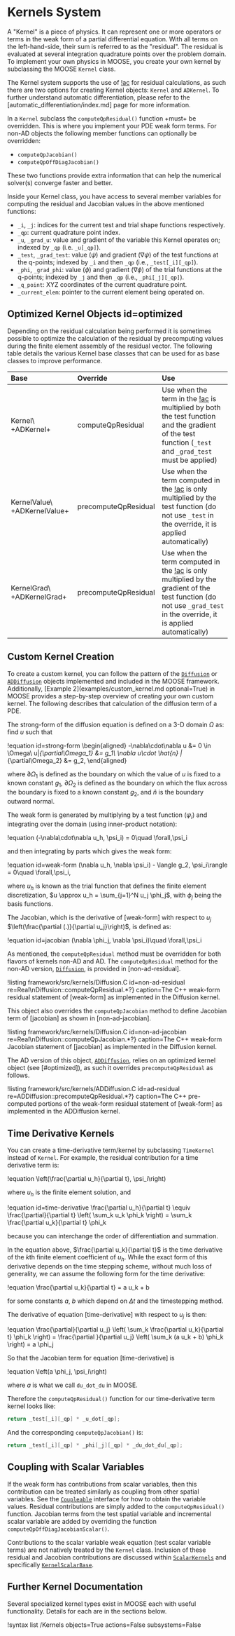 # Kernels System

A "Kernel" is a piece of physics. It can represent one or more operators or terms in the weak form of
a partial differential equation.  With all terms on the left-hand-side, their sum is referred to as
the "residual". The residual is evaluated at several integration quadrature points over the problem
domain. To implement your own physics in MOOSE, you create your own kernel by subclassing the MOOSE
`Kernel` class.

The Kernel system supports the use of [!ac](AD) for residual calculations, as such
there are two options for creating Kernel objects: `Kernel` and `ADKernel`. To further understand
automatic differentiation, please refer to the [automatic_differentiation/index.md] page for more
information.

In a `Kernel` subclass the `computeQpResidual()` function +must+ be overridden.  This is where you
implement your PDE weak form terms.  For non-AD objects the following member functions can
optionally be overridden:

- `computeQpJacobian()`
- `computeQpOffDiagJacobian()`

These two functions provide extra information that can help the numerical solver(s) converge faster
and better.

Inside your Kernel class, you have access to several member variables for computing the
residual and Jacobian values in the above mentioned functions:

- `_i`, `_j`: indices for the current test and trial shape functions respectively.
- `_qp`: current quadrature point index.
- `_u`, `_grad_u`: value and gradient of the variable this Kernel operates on;
  indexed by `_qp` (i.e. `_u[_qp]`).
- `_test`, `_grad_test`: value ($\psi$) and gradient ($\nabla \psi$) of the
  test functions at the q-points; indexed by `_i` and then `_qp` (i.e., `_test[_i][_qp]`).
- `_phi`, `_grad_phi`: value ($\phi$) and gradient ($\nabla \phi$) of the
    trial functions at the q-points; indexed by `_j` and then `_qp` (i.e., `_phi[_j][_qp]`).
- `_q_point`: XYZ coordinates of the current quadrature point.
- `_current_elem`: pointer to the current element being operated on.

## Optimized Kernel Objects id=optimized

Depending on the residual calculation being performed it is sometimes possible to optimize the
calculation of the residual by precomputing values during the finite element assembly of
the residual vector. The following table details the various Kernel base classes that can be used
for as base classes to improve performance.

| Base | Override | Use |
| :- | :- | :- |
| Kernel\\ +ADKernel+ | computeQpResidual | Use when the term in the [!ac](PDE) is multiplied by both the test function and the gradient of the test function (`_test` and `_grad_test` must be applied) |
| KernelValue\\ +ADKernelValue+ | precomputeQpResidual | Use when the term computed in the [!ac](PDE) is only multiplied by the test function (do not use `_test` in the override, it is applied automatically) |
| KernelGrad\\ +ADKernelGrad+ | precomputeQpResidual | Use when the term computed in the [!ac](PDE) is only multiplied by the gradient of the test function (do not use `_grad_test` in the override, it is applied automatically) |

## Custom Kernel Creation

To create a custom kernel, you can follow the pattern of the [`Diffusion`](/Diffusion.md) or
[`ADDiffusion`](/ADDiffusion.md) objects implemented and included in the MOOSE framework.
Additionally, [Example 2](examples/custom_kernel.md optional=True) in MOOSE provides a step-by-step
overview of creating your own custom kernel. The following describes that calculation of the
diffusion term of a PDE.

The strong-form of the diffusion equation is defined on a 3-D domain $\Omega$ as: find $u$ such
that

!equation id=strong-form
\begin{aligned}
-\nabla\cdot\nabla u &= 0 \in \Omega\\
u|_{\partial\Omega_1} &= g_1\\
\nabla u\cdot \hat{n} |_{\partial\Omega_2} &= g_2,
\end{aligned}

where $\partial\Omega_1$ is defined as the boundary on which the value of $u$ is fixed to a known
constant $g_1$, $\partial\Omega_2$ is defined as the boundary on which the flux across the boundary
is fixed to a known constant $g_2$, and $\hat{n}$ is the boundary outward normal.

The weak form is generated by multiplying by a test function ($\psi_i$) and integrating over the
domain (using inner-product notation):

!equation
(-\nabla\cdot\nabla u_h, \psi_i) = 0\quad \forall\,\psi_i

and then integrating by parts which gives the weak form:

!equation id=weak-form
(\nabla u_h, \nabla \psi_i) - \langle g_2, \psi_i\rangle = 0\quad \forall\,\psi_i,

where $u_h$ is known as the trial function that defines the finite element discretization, $u
\approx u_h = \sum_{j=1}^N u_j \phi_j$, with $\phi_j$ being the basis functions.

The Jacobian, which is the derivative of [weak-form] with respect to $u_j$
$\left(\frac{\partial (.)}{\partial u_j}\right)$, is defined as:

!equation id=jacobian
(\nabla \phi_j, \nabla \psi_i)\quad \forall\,\psi_i

As mentioned, the `computeQpResidual` method must be overridden for both flavors of kernels non-AD
and AD. The `computeQpResidual` method for the non-AD version, [`Diffusion`](/Diffusion.md), is
provided in [non-ad-residual].

!listing framework/src/kernels/Diffusion.C id=non-ad-residual
         re=Real\nDiffusion::computeQpResidual.*?}
         caption=The C++ weak-form residual statement of [weak-form] as implemented in the Diffusion kernel.

This object also overrides the `computeQpJacobian` method to define Jacobian term of [jacobian] as
shown in [non-ad-jacobian].


!listing framework/src/kernels/Diffusion.C id=non-ad-jacobian
         re=Real\nDiffusion::computeQpJacobian.*?}
         caption=The C++ weak-form Jacobian statement of [jacobian] as implemented in the Diffusion kernel.


The AD version of this object, [`ADDiffusion`](/ADDiffusion.md), relies on an optimized kernel object
(see [#optimized]), as such it overrides `precomputeQpResidual` as follows.

!listing framework/src/kernels/ADDiffusion.C id=ad-residual
         re=ADDiffusion::precomputeQpResidual.*?}
         caption=The C++ pre-computed portions of the weak-form residual statement of [weak-form] as implemented in the ADDiffusion kernel.


## Time Derivative Kernels

You can create a time-derivative term/kernel by subclassing `TimeKernel` instead of `Kernel`.  For
example, the residual contribution for a time derivative term is:

!equation
\left(\frac{\partial u_h}{\partial t}, \psi_i\right)

where $u_h$ is the finite element solution, and

!equation id=time-derivative
\frac{\partial u_h}{\partial t}
\equiv
\frac{\partial}{\partial t}
\left(
    \sum_k u_k \phi_k
\right)
= \sum_k \frac{\partial u_k}{\partial t} \phi_k

because you can interchange the order of differentiation and summation.

In the equation above, $\frac{\partial u_k}{\partial t}$ is the time derivative of the $k$th finite
element coefficient of $u_h$. While the exact form of this derivative depends on the time stepping
scheme, without much loss of generality, we can assume the following form for the time derivative:

!equation
\frac{\partial u_k}{\partial t} = a u_k + b

for some constants $a$, $b$ which depend on $\Delta t$ and the timestepping method.

The derivative of equation [time-derivative] with respect to $u_j$ is then:

!equation
\frac{\partial}{\partial u_j} \left(
    \sum_k \frac{\partial u_k}{\partial t} \phi_k
\right) =
\frac{\partial }{\partial u_j} \left(
    \sum_k (a u_k + b) \phi_k
\right)
 = a \phi_j

So that the Jacobian term for equation [time-derivative] is

!equation
\left(a \phi_j, \psi_i\right)

where $a$ is what we call `du_dot_du` in MOOSE.

Therefore the `computeQpResidual()` function for our time-derivative term kernel looks like:

```cpp
return _test[_i][_qp] * _u_dot[_qp];
```

And the corresponding `computeQpJacobian()` is:

```cpp
return _test[_i][_qp] * _phi[_j][_qp] * _du_dot_du[_qp];
```

## Coupling with Scalar Variables

If the weak form has contributions from scalar variables, then this contribution can be
treated similarly as coupling from other spatial variables. See the
[`Coupleable`](source/interfaces/Coupleable.md) interface for how to obtain the variable
values. Residual contributions are simply added to the `computeQpResidual()` function.
Jacobian terms from the test spatial variable and incremental scalar variable are added by
overriding the function `computeQpOffDiagJacobianScalar()`.

Contributions to the scalar variable weak equation (test scalar variable terms) are not
natively treated by the `Kernel` class. Inclusion of these residual and Jacobian contributions
are discussed within [`ScalarKernels`](syntax/ScalarKernels/index.md) and specifically
[`KernelScalarBase`](source/kernels/KernelScalarBase.md).

## Further Kernel Documentation

Several specialized kernel types exist in MOOSE each with useful functionality.  Details for each are
in the sections below.

!syntax list /Kernels objects=True actions=False subsystems=False
